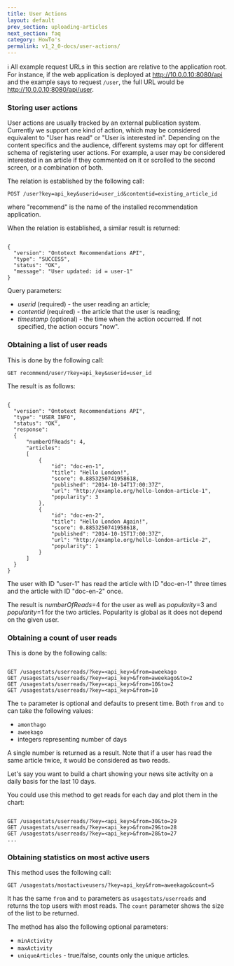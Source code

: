 ```yaml
---
title: User Actions
layout: default
prev_section: uploading-articles
next_section: faq
category: HowTo's
permalink: v1_2_0-docs/user-actions/
---
```


:information_source: All example request URLs in this section are relative to the application root. For instance, if the web application is deployed at http://10.0.0.10:8080/api and the example says to request `/user`, the full URL would be http://10.0.0.10:8080/api/user.

### Storing user actions

User actions are usually tracked by an external publication system. Currently we support one kind of action, which may be considered equivalent to "User has read" or "User is interested in". Depending on the content specifics and the audience, different systems may opt for different schema of registering user actions. For example, a user may be considered interested in an article if they commented on it or scrolled to the second screen, or a combination of both.

The relation is established by the following call:

```
POST /user?key=api_key&userid=user_id&contentid=existing_article_id
```
where "recommend" is the name of the installed recommendation application.

When the relation is established, a similar result is returned:

<pre><code>
{
  "version": "Ontotext Recommendations API",
  "type": "SUCCESS",
  "status": "OK",
  "message": "User updated: id = user-1"
}
</code></pre>

Query parameters:
* *userid* (required) - the user reading an article;
* *contentid* (required) - the article that the user is reading;
* *timestamp* (optional) - the time when the action occurred. If not specified, the action occurs "now".

### Obtaining a list of user reads

This is done by the following call:

```
GET recommend/user/?key=api_key&userid=user_id
```

The result is as follows:

<pre><code>
{
  "version": "Ontotext Recommendations API",
  "type": "USER_INFO",
  "status": "OK",
  "response":
  {
      "numberOfReads": 4,
      "articles":
      [
          {
              "id": "doc-en-1",
              "title": "Hello London!",
              "score": 0.8853250741958618,
              "published": "2014-10-14T17:00:37Z",
              "url": "http://example.org/hello-london-article-1",
              "popularity": 3
          },
          {
              "id": "doc-en-2",
              "title": "Hello London Again!",
              "score": 0.8853250741958618,
              "published": "2014-10-15T17:00:37Z",
              "url": "http://example.org/hello-london-article-2",
              "popularity": 1
          }
      ]
  }
}
</code></pre>

The user with ID "user-1" has read the article with ID "doc-en-1" three times and the article with ID "doc-en-2" once.

The result is *numberOfReads*=4 for the user as well as *popularity*=3 and *popularity*=1 for the two articles. Popularity is global as it does not depend on the given user.

### Obtaining a count of user reads

This is done by the following calls:

<pre><code>
GET /usagestats/userreads/?key=&lt;api_key&gt;&amp;from=aweekago
GET /usagestats/userreads/?key=&lt;api_key&gt;&amp;from=aweekago&amp;to=2
GET /usagestats/userreads/?key=&lt;api_key&gt;&amp;from=10&amp;to=2
GET /usagestats/userreads/?key=&lt;api_key&gt;&amp;from=10
</code></pre>

The `to` parameter is optional and defaults to present time.
Both `from` and `to` can take the following values:
* `amonthago`
* `aweekago`
* integers representing number of days

A single number is returned as a result. Note that if a user has read the same article twice, it would be considered as two reads.

Let's say you want to build a chart showing your news site activity on a daily basis for the last 10 days.

You could use this method to get reads for each day and plot them in the chart:

<pre><code>
GET /usagestats/userreads/?key=&lt;api_key&gt;&amp;from=30&amp;to=29
GET /usagestats/userreads/?key=&lt;api_key&gt;&amp;from=29&amp;to=28
GET /usagestats/userreads/?key=&lt;api_key&gt;&amp;from=28&amp;to=27
...
</code></pre>


### Obtaining statistics on most active users

This method uses the following call:

```
GET /usagestats/mostactiveusers/?key=api_key&from=aweekago&count=5
```

It has the same `from` and `to` parameters as `usagestats/userreads` and returns the top users with most reads. The `count` parameter shows the size of the list to be returned.

The method has also the following optional parameters:

* `minActivity`
* `maxActivity`
* `uniqueArticles` - true/false, counts only the unique articles.

